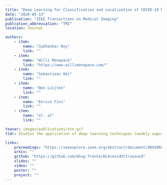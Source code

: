 ```yaml
---
title: "Deep Learning for Classification and Localization of COVID-19 Markers in Point-of-Care Lung Ultrasound"
date: "2020-05-13"
publication: "IEEE Transactions on Medical Imaging"
publcation_abbreviation: "TMI"
location: Journal

authors:
    - item: 
        name: "Subhankar Roy"
        link: ""
    - item: 
        name: "Willi Menapace"
        link: "https://www.willimenapace.com/"
    - item: 
        name: "Sebastiaan Oei"
        link: ""
    - item:
        name: "Ben Luijten"
        link: ""
    - item:
        name: "Enrico Fini"
        link: ""
    - item: 
        name: "el. al"
        link: ""

teaser: images/publications/stn.gif
tldr: Studies the application of deep learning techniques (weakly supervised localization, video level score aggregation and pixel-level classification) on Lung Ultrasound Images. Several evaluation metrics have been introduced to properly evaluate on the proposed lung ultrasound benchmark.

links:
    proceedings: "https://ieeexplore.ieee.org/abstract/document/9093068"
    arXiv: ""
    github: "https://github.com/mhug-Trento/DL4covidUltrasound"
    slides: ""
    video: ""
    poster: ""
    project: ""
---
```

